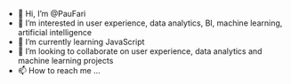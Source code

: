 - 👋 Hi, I’m @PauFari
- 👀 I’m interested in user experience, data analytics, BI,  machine learning, artificial intelligence
- 🌱 I’m currently learning JavaScript
- 💞️ I’m looking to collaborate on user experience, data analytics and machine learning projects
- 📫 How to reach me ...

<!---
PauFari/PauFari is a ✨ special ✨ repository because its `README.md` (this file) appears on your GitHub profile.
You can click the Preview link to take a look at your changes.
--->
